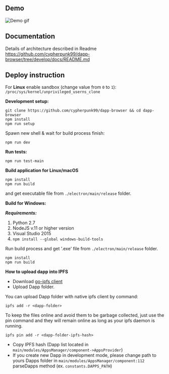 ## Demo

![Demo gif](https://github.com/cypherpunk99/dapp-browser/blob/develop/docs/doc_2019-02-20_12-50-37.gif)

## Documentation 

Details of architecture described in Readme https://github.com/cypherpunk99/dapp-browser/tree/develop/docs/README.md

## Deploy instruction

For **Linux** enable sandbox (change value from `0` to `1`): `/proc/sys/kernel/unprivileged_userns_clone`

**Development setup:**
```
git clone https://github.com/cypherpunk99/dapp-browser && cd dapp-browser
npm install
npm run setup
```
Spawn new shell & wait for build process finish:
```
npm run dev
```

**Run tests:**
```
npm run test-main
```

**Build application for Linux/macOS**

```
npm install
npm run build
```
and get executable file from `./electron/main/release` folder.


**Build for Windows:**

***Requirements:***
1. Python 2.7
2. NodeJS v.11 or higher version
3. Visual Studio 2015
4. ```npm install --global windows-build-tools```

Run build process and get '.exe' file from ```./electron/main/release``` folder.
```
npm install
npm run build
```




**How to upload dapp into IPFS**
- Download <a href="https://github.com/ipfs/go-ipfs">go-ipfs client</a>
- Upload Dapp folder.
 
You can upload Dapp folder with native ipfs client by command:

```ipfs add -r <dapp-folder>```

To keep the files online and avoid them to be garbage collected, just use the pin command and they will remain online as long as your ipfs daemon is running.

```ipfs pin add -r <dapp-folder-ipfs-hash>```

- Copy IPFS hash (Dapp list located in ```main/modules/AppsManager/component->AppsProvider```)
- If you create new Dapp in development mode, please change path to yours Dapps folder in ```main/modules/AppsManager/component:112``` parseDapps method (ex. ```constants.DAPPS_PATH```)

